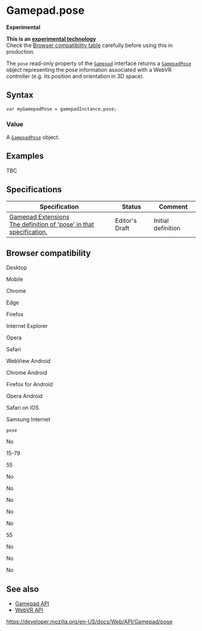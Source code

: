Gamepad.pose
============

**Experimental**

**This is an [experimental technology](https://developer.mozilla.org/en-US/docs/MDN/Guidelines/Conventions_definitions#experimental)**  
Check the [Browser compatibility table](#browser_compatibility) carefully before using this in production.

The `pose` read-only property of the [`Gamepad`](../gamepad) interface returns a [`GamepadPose`](../gamepadpose) object representing the pose information associated with a WebVR controller (e.g. its position and orientation in 3D space).

Syntax
------

    var myGamepadPose = gamepadInstance.pose;

### Value

A [`GamepadPose`](../gamepadpose) object.

Examples
--------

TBC

Specifications
--------------

<table><thead><tr class="header"><th>Specification</th><th>Status</th><th>Comment</th></tr></thead><tbody><tr class="odd"><td><a href="https://w3c.github.io/gamepad/extensions.html#partial-gamepad-interface">Gamepad Extensions<br />
<span class="small">The definition of 'pose' in that specification.</span></a></td><td><span class="spec-ed">Editor's Draft</span></td><td>Initial definition</td></tr></tbody></table>

Browser compatibility
---------------------

Desktop

Mobile

Chrome

Edge

Firefox

Internet Explorer

Opera

Safari

WebView Android

Chrome Android

Firefox for Android

Opera Android

Safari on IOS

Samsung Internet

`pose`

No

15-79

55

No

No

No

No

No

55

No

No

No

See also
--------

-   [Gamepad API](../gamepad_api)
-   [WebVR API](../webvr_api)

<a href="https://developer.mozilla.org/en-US/docs/Web/API/Gamepad/pose" class="_attribution-link">https://developer.mozilla.org/en-US/docs/Web/API/Gamepad/pose</a>

